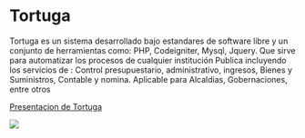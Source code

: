 # Tortuga
Tortuga es un sistema desarrollado bajo estandares de software libre y un conjunto de herramientas como: PHP, Codeigniter, Mysql, Jquery. Que sirve para automatizar los procesos de cualquier institución Publica incluyendo los servicios de :  Control presupuestario, administrativo, ingresos, Bienes y Suministros, Contable y nomina. Aplicable para Alcaldias, Gobernaciones, entre otros

<a href="https://www.dropbox.com/s/tfa00jmvgbcyu3k/presentacion.pdf?dl=0" taget="_blank">Presentacion de Tortuga</a>


<img src="https://dl.dropboxusercontent.com/u/30976662/tortuga/mpresupuesto.png">
